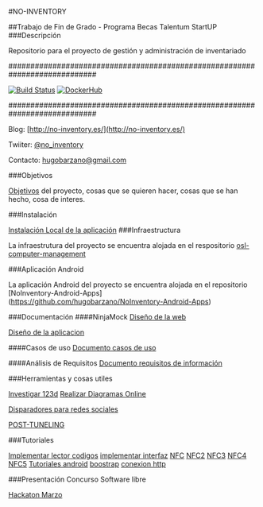 #NO-INVENTORY

##Trabajo de Fin de Grado - Programa Becas Talentum StartUP
###Descripción

Repositorio para el proyecto de gestión y administración de inventariado


############################################################################

[![Build Status](https://travis-ci.org/hugobarzano/NoInventory.svg?branch=master)](https://travis-ci.org/hugobarzano/NoInventory)
[![DockerHub](https://www.dropbox.com/s/fl5hrbbjm4g2jec/docker_l.png?dl=1)](https://hub.docker.com/r/hugobarzano/noinventory/)

############################################################################

Blog: [http://no-inventory.es/](http://no-inventory.es/)

Twiiter: [@no_inventory](https://twitter.com/no_inventory)

Contacto: hugobarzano@gmail.com

###Objetivos

[Objetivos](https://github.com/hugobarzano/NoInventory/blob/master/documentacion/objetivos.md) del proyecto, cosas que se quieren hacer, cosas que se han hecho, cosa de interes.  

###Instalación

[Instalación Local de la aplicación](https://github.com/hugobarzano/NoInventory/blob/master/documentacion/instalacion.md)
###Infraestructura

La infraestrutura del proyecto se encuentra alojada en el respositorio [osl-computer-management](https://github.com/hugobarzano/osl-computer-management)

###Aplicación Android

La aplicación Android del proyecto se encuentra alojada en el repositorio [NoInventory-Android-Apps] (https://github.com/hugobarzano/NoInventory-Android-Apps)

###Documentación
####NinjaMock
[Diseño de la web](https://ninjamock.com/s/KDGZS)

[Diseño de la aplicacion](https://ninjamock.com/s/F12ZS)

####Casos de uso
[Documento casos de uso](https://www.dropbox.com/s/90tang9wazsx1vt/casos_uso.odt?dl=1)

####Análisis de Requisitos
[Documento requisitos de información](https://www.dropbox.com/s/ipidn2bou6xmexf/requitos.odt?dl)

###Herramientas y cosas utiles

[Investigar 123d](http://www.123dapp.com/catch)
[Realizar Diagramas Online](https://creately.com/app/?tempID=h165rwt81&login_type=demo#)

[Disparadores para redes sociales](https://ifttt.com/recipes)

[POST-TUNELING](https://baxeico.wordpress.com/2014/06/25/put-and-delete-http-requests-with-django-and-jquery/)

###Tutoriales

[Implementar lector codigos](http://code.tutsplus.com/tutorials/android-sdk-create-a-barcode-reader--mobile-17162)
[implementar interfaz](http://www.androidhive.info/2013/11/android-sliding-menu-using-navigation-drawer/)
[NFC](http://www.jessechen.net/blog/how-to-nfc-on-the-android-platform/)
[NFC2](http://www.creativebloq.com/android/getting-started-nfc-android-5122811)
[NFC3](http://androcode.es/2013/04/nfc-i-explicacion-tutorial-basico-y-sorteo/)
[NFC4](http://code.tutsplus.com/tutorials/reading-nfc-tags-with-android--mobile-17278)
[NFC5](http://www.survivingwithandroid.com/2016/01/how-to-write-nfc-tag-in-android-2.html)
[Tutoriales android](http://www.survivingwithandroid.com/category/android-tutorial/page/6)
[boostrap](http://librosweb.es/libro/bootstrap_3/)
[conexion http](https://danielme.com/tip-android-8-obtener-recursos-web/)

###Presentación Concurso Software libre

[Hackaton Marzo](https://www.dropbox.com/s/2z3nephfqtxzdzc/NO-INVENTORY.pdf?dl=1)
